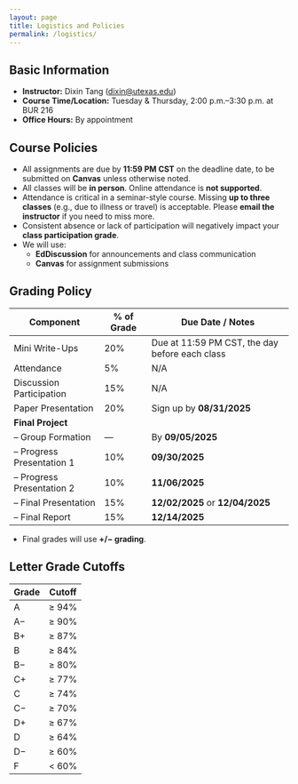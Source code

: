 ```yaml
---
layout: page
title: Logistics and Policies
permalink: /logistics/
---
```


## Basic Information

- **Instructor:** Dixin Tang (dixin@utexas.edu)  
- **Course Time/Location:** Tuesday & Thursday, 2:00 p.m.–3:30 p.m. at BUR 216  
- **Office Hours:** By appointment  

## Course Policies

- All assignments are due by **11:59 PM CST** on the deadline date, to be submitted on **Canvas** unless otherwise noted.
- All classes will be **in person**. Online attendance is **not supported**.
- Attendance is critical in a seminar-style course. Missing **up to three classes** (e.g., due to illness or travel) is acceptable. Please **email the instructor** if you need to miss more.
- Consistent absence or lack of participation will negatively impact your **class participation grade**.
- We will use:
  - **EdDiscussion** for announcements and class communication
  - **Canvas** for assignment submissions

## Grading Policy

| Component                 | % of Grade | Due Date / Notes                              |
|---------------------------|------------|-----------------------------------------------|
| Mini Write-Ups            | 20%        | Due at 11:59 PM CST, the day before each class|
| Attendance                | 5%         | N/A                                           |
| Discussion Participation  | 15%        | N/A                                           |
| Paper Presentation        | 20%        | Sign up by **08/31/2025**                     |
| **Final Project**         |            |                                               |
| – Group Formation         | —          | By **09/05/2025**                             |
| – Progress Presentation 1 | 10%        | **09/30/2025**                                |
| – Progress Presentation 2 | 10%        | **11/06/2025**                                |
| – Final Presentation      | 15%        | **12/02/2025** or **12/04/2025**              |
| – Final Report            | 15%        | **12/14/2025**                                |

- Final grades will use **+/− grading**.

## Letter Grade Cutoffs

| Grade | Cutoff |
|-------|--------|
| A     | ≥ 94%  |
| A−    | ≥ 90%  |
| B+    | ≥ 87%  |
| B     | ≥ 84%  |
| B−    | ≥ 80%  |
| C+    | ≥ 77%  |
| C     | ≥ 74%  |
| C−    | ≥ 70%  |
| D+    | ≥ 67%  |
| D     | ≥ 64%  |
| D−    | ≥ 60%  |
| F     | < 60%  |

